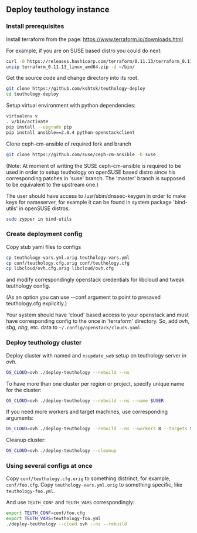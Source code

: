 ## Deploy teuthology instance


### Install prerequisites

Install terraform from the page: https://www.terraform.io/downloads.html

For example, if you are on SUSE based distro you could do next:

```bash
curl -O https://releases.hashicorp.com/terraform/0.11.13/terraform_0.11.13_linux_amd64.zip
unzip terraform_0.11.13_linux_amd64.zip -d ~/bin/
```

Get the source code and change directory into its root.

```bash
git clone https://github.com/kshtsk/teuthology-deploy
cd teuthology-deploy
```

Setup virtual environment with python dependencies:

```bash
virtualenv v
. v/bin/activate
pip install --upgrade pip
pip install ansible==2.8.4 python-openstackclient
```

Clone ceph-cm-ansible of required fork and branch
```bash
git clone https://github.com/suse/ceph-cm-ansible -b suse
```
(Note: At moment of writing the SUSE ceph-cm-ansible is required to be used
in order to setup teuthology on openSUSE based distro since his corresponding
patches in 'suse' branch. The 'master' branch is supposed to be equivalent to
the upstream one.)

The user should have access to /usr/sbin/dnssec-keygen in order to make
keys for nameserver, for example it can be found in system package 'bind-utils'
in openSUSE distros.
```bash
sudo zypper in bind-utils
```

### Create deployment config

Copy stub yaml files to configs
```bash
cp teuthology-vars.yml.orig teuthology-vars.yml
cp conf/teuthology.cfg.orig conf/teuthology.cfg
cp libcloud/ovh.cfg.orig libcloud/ovh.cfg
```
and modify correspondingly openstack credentials for libcloud
and tweak teuthology config.

(As an option you can use --conf argument to point to presaved teuthology.cfg
explicitly.)

Your system should have 'cloud' based access to your openstack and
must have corresponding config to the once in 'terraform' directory.
So, add _ovh_, _sbg_, _nbg_, etc. data to `~/.config/openstack/clouds.yaml`.

### Deploy teuthology cluster

Deploy cluster with named and `nsupdate_web` setup on teuthology server in _ovh_.
```bash
OS_CLOUD=ovh ./deploy-teuthology --rebuild --ns
```
To have more than one cluster per region or project, specify unique name for the cluster:
```bash
OS_CLOUD=ovh ./deploy-teuthology --rebuild --ns --name $USER
```
If you need more workers and target machines, use corresponding arguments:
```bash
OS_CLOUD=ovh ./deploy-teuthology --rebuild --ns --workers 8 --targets 50
```

Cleanup cluster:

```bash
OS_CLOUD=ovh ./deploy-teuthology --cleanup
```

### Using several configs at once

Copy `conf/teuthology.cfg.orig` to something distrinct, for example, `conf/foo.cfg`.
Copy `teuthology-vars.yml.orig` to something specific, like `teuthology-foo.yml`.

And use `TEUTH_CONF` and `TEUTH_VARS` correspondingly:
```bash
export TEUTH_CONF=conf/foo.cfg
export TEUTH_VARS=teuthology-foo.yml
./deploy-teuthology --cloud ovh --ns --rebuild
```


